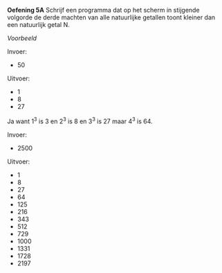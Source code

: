 **Oefening 5A**
Schrijf een programma dat op het scherm in stijgende volgorde de derde machten van alle natuurlijke getallen toont kleiner dan een natuurlijk getal N.

*Voorbeeld*

Invoer:
* 50

Uitvoer:
* 1
* 8
* 27

Ja want $1^3$ is 3 en $2^3$ is 8 en $3^3$ is 27 maar $4^3$ is 64. 

Invoer:
* 2500

Uitvoer:
* 1
* 8
* 27
* 64
* 125
* 216
* 343
* 512
* 729
* 1000
* 1331
* 1728
* 2197


